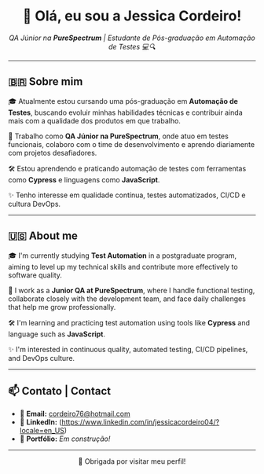 <h1 align="center">👋 Olá, eu sou a Jessica Cordeiro!</h1>

<p align="center">
  <em>QA Júnior na <strong>PureSpectrum</strong> | Estudante de Pós-graduação em Automação de Testes 💻🔍</em>
</p>

---

## 🇧🇷 Sobre mim

🎓 Atualmente estou cursando uma pós-graduação em **Automação de Testes**, buscando evoluir minhas habilidades técnicas e contribuir ainda mais com a qualidade dos produtos em que trabalho.

💼 Trabalho como **QA Júnior na PureSpectrum**, onde atuo em testes funcionais, colaboro com o time de desenvolvimento e aprendo diariamente com projetos desafiadores.

🛠️ Estou aprendendo e praticando automação de testes com ferramentas como **Cypress** e linguagens como **JavaScript**.

✨ Tenho interesse em qualidade contínua, testes automatizados, CI/CD e cultura DevOps.


---

## 🇺🇸 About me

🎓 I'm currently studying **Test Automation** in a postgraduate program, aiming to level up my technical skills and contribute more effectively to software quality.

💼 I work as a **Junior QA at PureSpectrum**, where I handle functional testing, collaborate closely with the development team, and face daily challenges that help me grow professionally.

🛠️ I'm learning and practicing test automation using tools like **Cypress** and language such as **JavaScript**.

✨ I'm interested in continuous quality, automated testing, CI/CD pipelines, and DevOps culture.


---

## 📫 Contato | Contact

- 💌 **Email:** cordeiro76@hotmail.com
- 💼 **LinkedIn:** (https://www.linkedin.com/in/jessicacordeiro04/?locale=en_US)
- 📝 **Portfólio:** *Em construção!*

---

<p align="center">💙 Obrigada por visitar meu perfil!</p>

